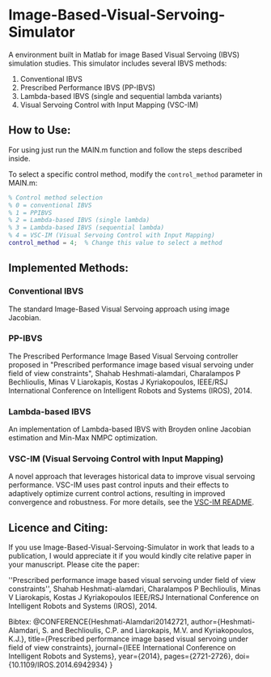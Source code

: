 # Image-Based-Visual-Servoing-Simulator

A environment built in Matlab for image Based Visual Servoing (IBVS) simulation studies. This simulator includes several IBVS methods:

1. Conventional IBVS
2. Prescribed Performance IBVS (PP-IBVS)
3. Lambda-based IBVS (single and sequential lambda variants)
4. Visual Servoing Control with Input Mapping (VSC-IM)

## How to Use:
For using just run the MAIN.m function and follow the steps described inside.

To select a specific control method, modify the `control_method` parameter in MAIN.m:
```matlab
% Control method selection
% 0 = conventional IBVS
% 1 = PPIBVS
% 2 = Lambda-based IBVS (single lambda)
% 3 = Lambda-based IBVS (sequential lambda)
% 4 = VSC-IM (Visual Servoing Control with Input Mapping)
control_method = 4;  % Change this value to select a method
```

## Implemented Methods:

### Conventional IBVS
The standard Image-Based Visual Servoing approach using image Jacobian.

### PP-IBVS
The Prescribed Performance Image Based Visual Servoing controller proposed in "Prescribed performance image based visual servoing under field of view constraints", Shahab Heshmati-alamdari, Charalampos P Bechlioulis, Minas V Liarokapis, Kostas J Kyriakopoulos, IEEE/RSJ International Conference on Intelligent Robots and Systems (IROS), 2014.

### Lambda-based IBVS
An implementation of Lambda-based IBVS with Broyden online Jacobian estimation and Min-Max NMPC optimization.

### VSC-IM (Visual Servoing Control with Input Mapping)
A novel approach that leverages historical data to improve visual servoing performance. VSC-IM uses past control inputs and their effects to adaptively optimize current control actions, resulting in improved convergence and robustness. For more details, see the [VSC-IM README](README_VSCIM.md).

## Licence and Citing: 
If you use Image-Based-Visual-Servoing-Simulator in work that leads to a publication, I would appreciate it if you would kindly cite relative paper in your manuscript. Please cite the paper:


''Prescribed performance image based visual servoing under field of view constraints'', Shahab Heshmati-alamdari, Charalampos P Bechlioulis, Minas V Liarokapis, Kostas J Kyriakopoulos IEEE/RSJ International Conference on Intelligent Robots and Systems (IROS), 2014.

Bibtex:
@CONFERENCE{Heshmati-Alamdari20142721,
author={Heshmati-Alamdari, S. and Bechlioulis, C.P. and Liarokapis, M.V. and Kyriakopoulos, K.J.},
title={Prescribed performance image based visual servoing under field of view constraints},
journal={IEEE International Conference on Intelligent Robots and Systems},
year={2014},
pages={2721-2726},
doi={10.1109/IROS.2014.6942934}
}


